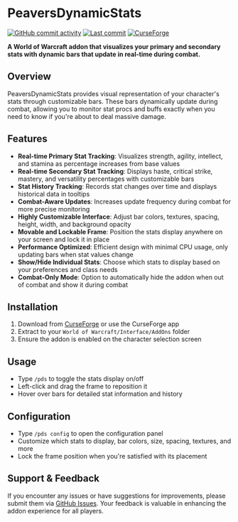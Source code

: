 # PeaversDynamicStats

[![GitHub commit activity](https://img.shields.io/github/commit-activity/m/peavers/PeaversDynamicStats)](https://github.com/peavers/PeaversDynamicStats/commits/master) [![Last commit](https://img.shields.io/github/last-commit/peavers/PeaversDynamicStats)](https://github.com/peavers/PeaversDynamicStats/master) [![CurseForge](https://img.shields.io/curseforge/dt/1230220?label=CurseForge&color=F16436)](https://www.curseforge.com/wow/addons/peaversdynamicstats)

**A World of Warcraft addon that visualizes your primary and secondary stats with dynamic bars that update in real-time
during combat.**

## Overview

PeaversDynamicStats provides visual representation of your character's stats through customizable bars. These bars
dynamically update during combat, allowing you to monitor stat procs and buffs exactly when you need to know if you're
about to deal massive damage.

## Features

- **Real-time Primary Stat Tracking**: Visualizes strength, agility, intellect, and stamina as percentage increases from
  base values
- **Real-time Secondary Stat Tracking**: Displays haste, critical strike, mastery, and versatility percentages with
  customizable bars
- **Stat History Tracking**: Records stat changes over time and displays historical data in tooltips
- **Combat-Aware Updates**: Increases update frequency during combat for more precise monitoring
- **Highly Customizable Interface**: Adjust bar colors, textures, spacing, height, width, and background opacity
- **Movable and Lockable Frame**: Position the stats display anywhere on your screen and lock it in place
- **Performance Optimized**: Efficient design with minimal CPU usage, only updating bars when stat values change
- **Show/Hide Individual Stats**: Choose which stats to display based on your preferences and class needs
- **Combat-Only Mode**: Option to automatically hide the addon when out of combat and show it during combat

## Installation

1. Download from [CurseForge](https://www.curseforge.com/wow/addons/peaversdynamicstats) or use the CurseForge app
2. Extract to your `World of Warcraft/Interface/AddOns` folder
3. Ensure the addon is enabled on the character selection screen

## Usage

- Type `/pds` to toggle the stats display on/off
- Left-click and drag the frame to reposition it
- Hover over bars for detailed stat information and history

## Configuration

- Type `/pds config` to open the configuration panel
- Customize which stats to display, bar colors, size, spacing, textures, and more
- Lock the frame position when you're satisfied with its placement

## Support & Feedback

If you encounter any issues or have suggestions for improvements, please submit them
via [GitHub Issues](https://github.com/peavers/PeaversDynamicStats/issues). Your feedback is valuable in enhancing the
addon experience for all players.
